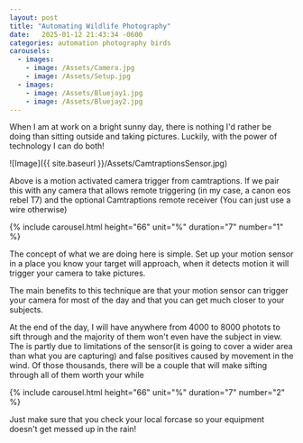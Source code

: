 ```yaml
---
layout: post
title: "Automating Wildlife Photography" 
date:   2025-01-12 21:43:34 -0600
categories: automation photography birds 
carousels:
  - images: 
    - image: /Assets/Camera.jpg
    - image: /Assets/Setup.jpg
  - images: 
    - image: /Assets/Bluejay1.jpg
    - image: /Assets/Bluejay2.jpg
---
```

When I am at work on a bright sunny day, there is nothing I'd rather be doing than sitting outside and taking pictures. Luckily, with the power of technology I can do both!

![Image]({{ site.baseurl }}/Assets/CamtraptionsSensor.jpg)

Above is a motion activated camera trigger from camtraptions. If we pair this with any camera that allows remote triggering (in my case, a canon eos rebel T7) and the optional Camtraptions remote receiver (You can just use a wire otherwise)

{% include carousel.html height="66" unit="%" duration="7" number="1" %}

The concept of what we are doing here is simple. Set up your motion sensor in a place you know your target will approach, when it detects motion it will trigger your camera to take pictures. 

The main benefits to this technique are that your motion sensor can trigger your camera for most of the day and that you can get much closer to your subjects. 

At the end of the day, I will have anywhere from 4000 to 8000 photots to sift through and the majority of them won't even have the subject in view. The is partly due to limitations of the sensor(it is going to cover a wider area than what you are capturing) and false positives caused by movement in the wind. Of those thousands, there will be a couple that will make sifting through all of them worth your while

{% include carousel.html height="66" unit="%" duration="7" number="2" %}

Just make sure that you check your local forcase so your equipment doesn't get messed up in the rain!
